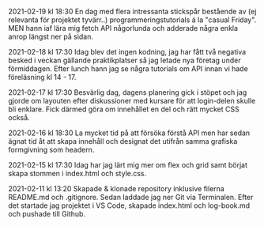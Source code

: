 2021-02-19 kl 18:30
En dag med flera intressanta stickspår bestående av (ej relevanta för projektet tyvärr..) programmeringstutorials á la "casual Friday". MEN hann iaf lära mig fetch API någorlunda och adderade några enkla anrop längst ner på sidan. 

2021-02-18 kl 17:30
Idag blev det ingen kodning, jag har fått två negativa besked i veckan gällande praktikplatser så jag letade nya företag under förmiddagen. Efter lunch hann jag se några tutorials om API innan vi hade föreläsning kl 14 - 17.

2021-02-17 kl 17:30
Besvärlig dag, dagens planering gick i stöpet och jag gjorde om layouten efter diskussioner med kursare för att login-delen skulle bli enklare. Fick därmed göra om innehållet en del och rätt mycket CSS också.

2021-02-16 kl 18:30
La mycket tid på att försöka förstå API men har sedan ägnat tid åt att skapa innehåll och designat det utifrån samma grafiska formgivning som headern. 

2021-02-15 kl 17:30
Idag har jag lärt mig mer om flex och grid samt börjat skapa stommen i index.html och style.css.

2021-02-11 kl 13:20
Skapade & klonade repository inklusive filerna README.md och .gitignore. Sedan laddade jag ner Git via Terminalen. Efter det startade jag projektet i VS Code, skapade index.html och log-book.md och pushade till Github. 
